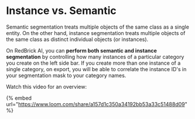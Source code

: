 # Instance vs. Semantic

Semantic segmentation treats multiple objects of the same class as a single entity. On the other hand, instance segmentation treats multiple objects of the same class as distinct individual objects (or instances).&#x20;

On RedBrick AI, you can **perform both semantic and instance segmentation** by controlling how many instances of a particular category you create on the left side bar. If you create more than one instance of a single category, on export, you will be able to correlate the instance ID's in your segmentation mask to your category names.&#x20;

Watch this video for an overview:

{% embed url="https://www.loom.com/share/a157d1c350a34192bb53a33c51488d09" %}
